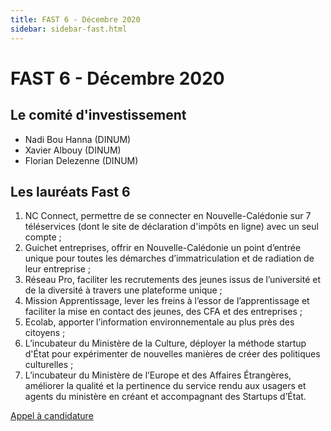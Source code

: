 ```yaml
---
title: FAST 6 - Décembre 2020
sidebar: sidebar-fast.html
---
```


# FAST 6 - Décembre 2020

## Le comité d'investissement

- Nadi Bou Hanna (DINUM)
- Xavier Albouy (DINUM)
- Florian Delezenne (DINUM)

## Les lauréats Fast 6

1. NC Connect, permettre de se connecter en Nouvelle-Calédonie sur 7 téléservices (dont le site de déclaration d'impôts en ligne) avec un seul compte ;
2. Guichet entreprises, offrir en Nouvelle-Calédonie un point d’entrée unique pour toutes les démarches d’immatriculation et de radiation de leur entreprise ;
3. Réseau Pro, faciliter les recrutements des jeunes issus de l’université et de la diversité à travers une plateforme unique ;
4. Mission Apprentissage, lever les freins à l’essor de l’apprentissage et faciliter la mise en contact des jeunes, des CFA et des entreprises ;
5. Ecolab, apporter l’information environnementale au plus près des citoyens ;
6. L’incubateur du Ministère de la Culture, déployer la méthode startup d'État pour expérimenter de nouvelles manières de créer des politiques culturelles ;
7. L’incubateur du Ministère de l’Europe et des Affaires Étrangères, améliorer la qualité et la pertinence du service rendu aux usagers et agents du ministère en créant et accompagnant des Startups d’État.

[Appel à candidature](https://blog.beta.gouv.fr/dinsic/2021/01/06/decouvrez-les-laureats-du-fast-6-et-candidatez-a-la-7eme-edition/)
